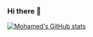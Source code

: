 ### Hi there 👋

<!--
**mohamedSabry0/mohamedSabry0** is a ✨ _special_ ✨ repository because its `README.md` (this file) appears on your GitHub profile.

Here are some ideas to get you started:

- 🔭 I’m currently working on ...
- 🌱 I’m currently learning ...
- 👯 I’m looking to collaborate on ...
- 🤔 I’m looking for help with ...
- 💬 Ask me about ...
- 📫 How to reach me: ...
- 😄 Pronouns: ...
- ⚡ Fun fact: ...
-->
[![Mohamed's GitHub stats](https://github-readme-stats.vercel.app/api?username=mohamedSabry0)](https://github.com/anuraghazra/github-readme-stats)
